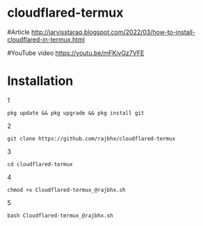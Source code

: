 # cloudflared-termux 

#Article 
http://jarvisstaraq.blogspot.com/2022/03/how-to-install-cloudflared-in-termux.html

#YouTube 
video https://youtu.be/mFKivGz7VFE

# Installation
1
```
pkg update && pkg upgrade && pkg install git
```
2
```
git clone https://github.com/rajbhx/cloudflared-termux 
```
3
```
cd cloudflared-termux
```
4
```
chmod +x Cloudflared-termux_@rajbhx.sh
```
5
```
bash Cloudflared-termux_@rajbhx.sh
```
